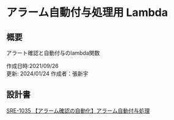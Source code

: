# アラーム自動付与処理用 Lambda 

## 概要  
アラート確認と自動付与のlambda関数

 作成日時:2021/09/26  
 更新: 2024/01/24
 作成者：張新宇  

## 設計書
[SRE-1035 【アラーム確認の自動化】アラーム自動付与処理](https://wiki.core-tech.jp/6163a06c4bd307003e086791)
